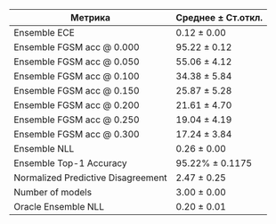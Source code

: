 | Метрика | Среднее ± Ст.откл. |
|---|---|
| Ensemble ECE | 0.12 ± 0.00 |
| Ensemble FGSM acc @ 0.000 | 95.22 ± 0.12 |
| Ensemble FGSM acc @ 0.050 | 55.06 ± 4.12 |
| Ensemble FGSM acc @ 0.100 | 34.38 ± 5.84 |
| Ensemble FGSM acc @ 0.150 | 25.87 ± 5.28 |
| Ensemble FGSM acc @ 0.200 | 21.61 ± 4.70 |
| Ensemble FGSM acc @ 0.250 | 19.04 ± 4.19 |
| Ensemble FGSM acc @ 0.300 | 17.24 ± 3.84 |
| Ensemble NLL | 0.26 ± 0.00 |
| Ensemble Top-1 Accuracy | 95.22% ± 0.1175 |
| Normalized Predictive Disagreement | 2.47 ± 0.25 |
| Number of models | 3.00 ± 0.00 |
| Oracle Ensemble NLL | 0.20 ± 0.01 |